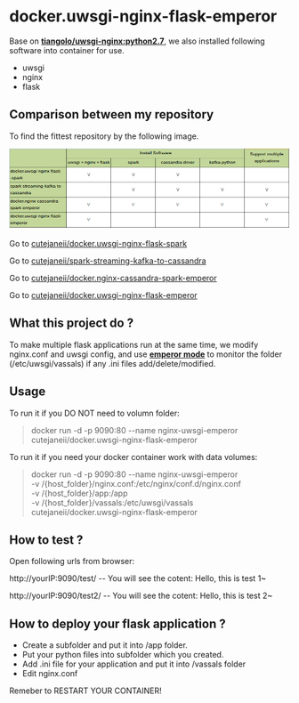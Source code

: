 # docker.uwsgi-nginx-flask-emperor #

Base on  **[tiangolo/uwsgi-nginx:python2.7](https://github.com/tiangolo/uwsgi-nginx-docker)**, we also installed following software into container for use.

- uwsgi
- nginx
- flask

## Comparison between my repository ##

To find the fittest repository by the following image.


![](git-repository-comparison2.png)

Go to [cutejaneii/docker.uwsgi-nginx-flask-spark](https://github.com/cutejaneii/docker.uwsgi-nginx-flask-spark)

Go to [cutejaneii/spark-streaming-kafka-to-cassandra](https://github.com/cutejaneii/spark-streaming-kafka-to-cassandra)

Go to [cutejaneii/docker.nginx-cassandra-spark-emperor](https://github.com/cutejaneii/docker.nginx-cassandra-spark-emperor)

Go to [cutejaneii/docker.uwsgi-nginx-flask-emperor](https://github.com/cutejaneii/docker.uwsgi-nginx-flask-emperor)

## What this project do ? ##

To make multiple flask applications run at the same time, we modify nginx.conf and uwsgi config, and use **[emperor mode](http://uwsgi-docs.readthedocs.io/en/latest/Emperor.html)** to monitor the folder (/etc/uwsgi/vassals) if any .ini files add/delete/modified.

## Usage ##

To run it if you DO NOT need to volumn folder:

> docker run -d -p 9090:80 --name nginx-uwsgi-emperor cutejaneii/docker.uwsgi-nginx-flask-emperor

To run it if you need your docker container work with data volumes:

> docker run -d -p 9090:80 --name nginx-uwsgi-emperor \
  -v /{host_folder}/nginx.conf:/etc/nginx/conf.d/nginx.conf \
  -v /{host_folder}/app:/app \
  -v /{host_folder}/vassals:/etc/uwsgi/vassals \
  cutejaneii/docker.uwsgi-nginx-flask-emperor

## How to test ? ##

Open following urls from browser:

http://yourIP:9090/test/    -- You will see the cotent: Hello, this is test 1~
 
http://yourIP:9090/test2/   -- You will see the cotent: Hello, this is test 2~

## How to deploy your flask application ? ##

- Create a subfolder and put it into /app folder.
- Put your python files into subfolder which you created.
- Add .ini file for your application and put it into /vassals folder
- Edit nginx.conf

Remeber to RESTART YOUR CONTAINER!
